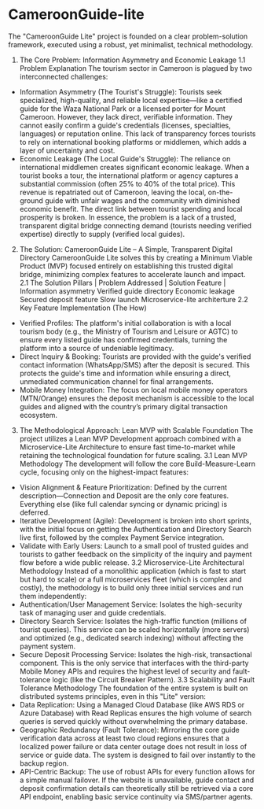 # CameroonGuide-lite

The "CameroonGuide Lite" project is founded on a clear problem-solution framework, executed using a robust, yet minimalist, technical methodology.
1. The Core Problem: Information Asymmetry and Economic Leakage
1.1 Problem Explanation
The tourism sector in Cameroon is plagued by two interconnected challenges:
 * Information Asymmetry (The Tourist's Struggle): Tourists seek specialized, high-quality, and reliable local expertise—like a certified guide for the Waza National Park or a licensed porter for Mount Cameroon. However, they lack direct, verifiable information. They cannot easily confirm a guide's credentials (licenses, specialties, languages) or reputation online. This lack of transparency forces tourists to rely on international booking platforms or middlemen, which adds a layer of uncertainty and cost.
 * Economic Leakage (The Local Guide's Struggle): The reliance on international middlemen creates significant economic leakage. When a tourist books a tour, the international platform or agency captures a substantial commission (often 25\% to 40\% of the total price). This revenue is repatriated out of Cameroon, leaving the local, on-the-ground guide with unfair wages and the community with diminished economic benefit. The direct link between tourist spending and local prosperity is broken.
In essence, the problem is a lack of a trusted, transparent digital bridge connecting demand (tourists needing verified expertise) directly to supply (verified local guides).
2. The Solution: CameroonGuide Lite – A Simple, Transparent Digital Directory
CameroonGuide Lite solves this by creating a Minimum Viable Product (MVP) focused entirely on establishing this trusted digital bridge, minimizing complex features to accelerate launch and impact.
2.1 The Solution Pillars
| Problem Addressed    |    Solution Feature | 
 Information asymmetry       Verified guide directory
 Economic leakage             Secured deposit feature
  Slow launch                 Microservice-lite architerture
2.2 Key Feature Implementation (The How)
 * Verified Profiles: The platform's initial collaboration is with a local tourism body (e.g., the Ministry of Tourism and Leisure or AGTC) to ensure every listed guide has confirmed credentials, turning the platform into a source of undeniable legitimacy.
 * Direct Inquiry & Booking: Tourists are provided with the guide's verified contact information (WhatsApp/SMS) after the deposit is secured. This protects the guide's time and information while ensuring a direct, unmediated communication channel for final arrangements.
 * Mobile Money Integration: The focus on local mobile money operators (MTN/Orange) ensures the deposit mechanism is accessible to the local guides and aligned with the country’s primary digital transaction ecosystem.
3. The Methodological Approach: Lean MVP with Scalable Foundation
The project utilizes a Lean MVP Development approach combined with a Microservice-Lite Architecture to ensure fast time-to-market while retaining the technological foundation for future scaling.
3.1 Lean MVP Methodology
The development will follow the core Build-Measure-Learn cycle, focusing only on the highest-impact features:
 * Vision Alignment & Feature Prioritization: Defined by the current description—Connection and Deposit are the only core features. Everything else (like full calendar syncing or dynamic pricing) is deferred.
 * Iterative Development (Agile): Development is broken into short sprints, with the initial focus on getting the Authentication and Directory Search live first, followed by the complex Payment Service integration.
 * Validate with Early Users: Launch to a small pool of trusted guides and tourists to gather feedback on the simplicity of the inquiry and payment flow before a wide public release.
3.2 Microservice-Lite Architectural Methodology
Instead of a monolithic application (which is fast to start but hard to scale) or a full microservices fleet (which is complex and costly), the methodology is to build only three initial services and run them independently:
 * Authentication/User Management Service: Isolates the high-security task of managing user and guide credentials.
 * Directory Search Service: Isolates the high-traffic function (millions of tourist queries). This service can be scaled horizontally (more servers) and optimized (e.g., dedicated search indexing) without affecting the payment system.
 * Secure Deposit Processing Service: Isolates the high-risk, transactional component. This is the only service that interfaces with the third-party Mobile Money APIs and requires the highest level of security and fault-tolerance logic (like the Circuit Breaker Pattern).
3.3 Scalability and Fault Tolerance Methodology
The foundation of the entire system is built on distributed systems principles, even in this "Lite" version:
 * Data Replication: Using a Managed Cloud Database (like AWS RDS or Azure Database) with Read Replicas ensures the high volume of search queries is served quickly without overwhelming the primary database.
 * Geographic Redundancy (Fault Tolerance): Mirroring the core guide verification data across at least two cloud regions ensures that a localized power failure or data center outage does not result in loss of service or guide data. The system is designed to fail over instantly to the backup region.
 * API-Centric Backup: The use of robust APIs for every function allows for a simple manual failover. If the website is unavailable, guide contact and deposit confirmation details can theoretically still be retrieved via a core API endpoint, enabling basic service continuity via SMS/partner agents.
